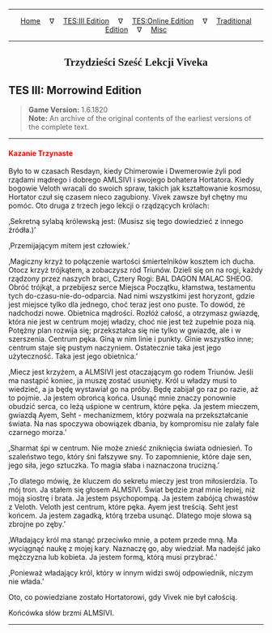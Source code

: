 
---

<!-- Jekyll Page Links -->

<center>
<a href="../../../../index.html">Home</a>
&emsp;&nabla;&emsp;
<a href="../../../index-tes3.html">TES:III Edition</a>
&emsp;&nabla;&emsp;
<a href="../../../index-teso.html">TES:Online Edition</a>
&emsp;&nabla;&emsp;
<a href="../../../index-traditional.html">Traditional Edition</a>
&emsp;&nabla;&emsp;
<a href="../../../index-misc.html">Misc</a>
</center>

<!-- Markdown Body Below: -->

---

<center>
<h2><span style="font-family:Georgia">Trzydzieści Sześć Lekcji Viveka</span></h2>
</center>

## TES III: Morrowind Edition

> __Game Version:__ 1.6.1820\
> __Note:__ An archive of the original contents of the earliest versions of the complete text.

---

#### <span style="color:red">Kazanie Trzynaste</span>

Było to w czasach Resdayn, kiedy Chimerowie i Dwemerowie żyli pod rządami mądrego i dobrego AMLSIVI i swojego bohatera Hortatora. Kiedy bogowie Veloth wracali do swoich spraw, takich jak kształtowanie kosmosu, Hortator czuł się czasem nieco zagubiony. Vivek zawsze był chętny mu pomóc. Oto druga z trzech jego lekcji o rządzących królach:

‚Sekretną sylabą królewską jest: (Musisz się tego dowiedzieć z innego źródła.)’

‚Przemijającym mitem jest człowiek.’

‚Magiczny krzyż to połączenie wartości śmiertelników kosztem ich ducha. Otocz krzyż trójkątem, a zobaczysz ród Triunów. Dzieli się on na rogi, każdy rządzony przez naszych braci, Cztery Rogi: BAL DAGON MALAC SHEOG. Obróć trójkąt, a przebijesz serce Miejsca Początku, kłamstwa, testamentu tych do-czasu-nie-do-odparcia. Nad nimi wszystkimi jest horyzont, gdzie jest miejsce tylko dla jednego, choć teraz jest ono puste. To dowód, że nadchodzi nowe. Obietnica mądrości. Rozłóż całość, a otrzymasz gwiazdę, która nie jest w centrum mojej władzy, choć nie jest też zupełnie poza nią. Potężny plan rozwija się; przekształca się nie tylko w gwiazdę, ale i w szerszenia. Centrum pęka. Giną w nim linie i punkty. Ginie wszystko inne; centrum staje się pustym naczyniem. Ostatecznie taka jest jego użyteczność. Taka jest jego obietnica.’

‚Miecz jest krzyżem, a ALMSIVI jest otaczającym go rodem Triunów. Jeśli ma nastąpić koniec, ja muszę zostać usunięty. Król u władzy musi to wiedzieć, a ja będę wystawiał go na próby. Będę zabijał go raz po razie, aż to pojmie. Ja jestem obrońcą końca. Usunąć mnie znaczy ponownie obudzić serca, co leżą uśpione w centrum, które pęka. Ja jestem mieczem, gwiazdą Ayem, Seht - mechanizmem, który pozwala na przekształcanie świata. Na nas spoczywa obowiązek dbania, by kompromisu nie zalały fale czarnego morza.’

‚Sharmat śpi w centrum. Nie może znieść zniknięcia świata odniesień. To szaleństwo tego, który śni fałszywe sny. To zapomnienie, które daje sen, jego siła, jego sztuczka. To magia słaba i naznaczona trucizną.’

‚To dlatego mówię, że kluczem do sekretu mieczy jest tron miłosierdzia. To mój tron. Ja stałem się głosem ALMSIVI. Świat będzie znał mnie lepiej, niż moją siostrę i brata. Ja jestem psychopompą. Ja jestem zabójcą chwastów z Veloth. Veloth jest centrum, które pęka. Ayem jest treścią. Seht jest końcem. Ja jestem zagadką, którą trzeba usunąć. Dlatego moje słowa są zbrojne po zęby.’

‚Władający król ma stanąć przeciwko mnie, a potem przede mną. Ma wyciągnąć naukę z mojej kary. Naznaczę go, aby wiedział. Ma nadejść jako mężczyzna lub kobieta. Ja jestem formą, którą musi przybrać.’

‚Ponieważ władający król, który w innym widzi swój odpowiednik, niczym nie włada.’

Oto, co powiedziane zostało Hortatorowi, gdy Vivek nie był całością.

Końcówka słów brzmi ALMSIVI.

---
